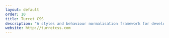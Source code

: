 ```yaml
---
layout: default
order: 10
title: Turret CSS
description: "A styles and behaviour normalisation framework for development of responsive and accessible websites."
website: http://turretcss.com
---
```

